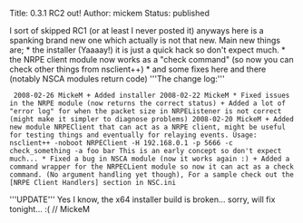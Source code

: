 Title: 0.3.1 RC2 out!
Author: mickem
Status: published

I sort of skipped RC1 (or at least I never posted it) anyways here is a
spanking brand new one which actually is not that new. Main new things
are; \* the installer (Yaaaay!) it is just a quick hack so don't expect
much. \* the NRPE client module now works as a "check command" (so now
you can check other things from nsclient++) \* and some fixes here and
there (notably NSCA modules return code) '''The change log:'''

     2008-02-26 MickeM + Added installer 2008-02-22 MickeM * Fixed issues in the NRPE module (now returns the correct status) + Added a lot of "error log" for when the packet size in NRPEListener is not correct (might make it simpler to diagnose problems) 2008-02-20 MickeM + Added new module NRPEClient that can act as a NRPE client, might be useful for testing things and eventually for relaying events. Usage: nsclient++ -noboot NRPEClient -H 192.168.0.1 -p 5666 -c check_something -a foo bar This is an early concept so don't expect much... * Fixed a bug in NSCA module (now it works again :) + Added a command wrapper for the NRPECLient module so now it can act as a check command. (No argument handling yet though), For a sample check out the [NRPE Client Handlers] section in NSC.ini 

'''UPDATE''' Yes I know, the x64 installer build is broken... sorry,
will fix tonight... :( // MickeM
